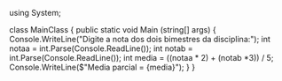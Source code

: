 using System;

class MainClass {
  public static void Main (string[] args) {
    Console.WriteLine("Digite a nota dos dois bimestres da disciplina:");
    int notaa = int.Parse(Console.ReadLine());
    int notab = int.Parse(Console.ReadLine());
    int media = ((notaa * 2) + (notab *3)) / 5;
    Console.WriteLine($"Media parcial = {media}");
  }
}
